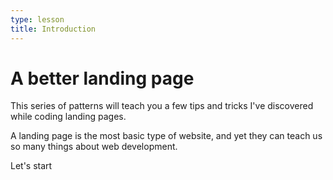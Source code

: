 ```yaml
---
type: lesson
title: Introduction
---
```


# A better landing page

This series of patterns will teach you a few tips and tricks
I've discovered while coding landing pages.

A landing page is the most basic type of website,
and yet they can teach us so many things about web development.

Let's start 